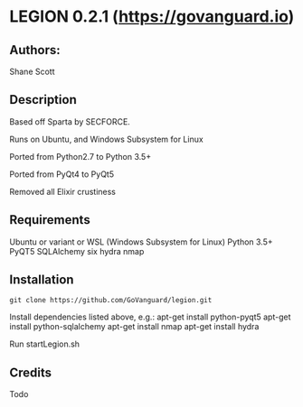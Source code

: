 LEGION 0.2.1 (https://govanguard.io)
==

Authors:
----
Shane Scott


Description
----

Based off Sparta by SECFORCE.

Runs on Ubuntu, and Windows Subsystem for Linux

Ported from Python2.7 to Python 3.5+

Ported from PyQt4 to PyQt5

Removed all Elixir crustiness


Requirements
----

Ubuntu or variant or WSL (Windows Subsystem for Linux)
Python 3.5+
PyQT5
SQLAlchemy
six
hydra
nmap

Installation
----
```
git clone https://github.com/GoVanguard/legion.git
```
Install dependencies listed above, e.g.:
apt-get install python-pyqt5
apt-get install python-sqlalchemy
apt-get install nmap
apt-get install hydra

Run startLegion.sh

Credits
----

Todo
